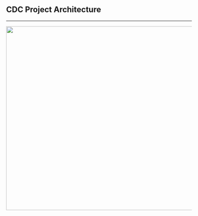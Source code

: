 ## CDC Project Architecture

---

<img src="https://github.com/hyunwoopark0/CDC_project/assets/144861873/6badd380-9e85-49aa-962b-2810868af253" width="700" height="500">

